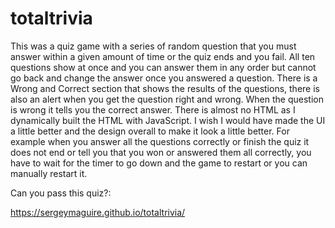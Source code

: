 # totaltrivia

This was a quiz game with a series of random question that you must answer within a given amount of time or the quiz ends and you fail.  All ten questions show at once and you can answer them in any order but cannot go back and change the answer once you answered a question.  There is a Wrong and Correct section that shows the results of the questions, there is also an alert when you get the question right and wrong.  When the question is wrong it tells you the correct answer.  There is almost no HTML as I dynamically built the HTML with JavaScript.  I wish I would have made the UI a little better and the design overall to make it look a little better.  For example when you answer all the questions correctly or finish the quiz it does not end or tell you that you won or answered them all correctly, you have to wait for the timer to go down and the game to restart or you can manually restart it. 


Can you pass this quiz?:


https://sergeymaguire.github.io/totaltrivia/
